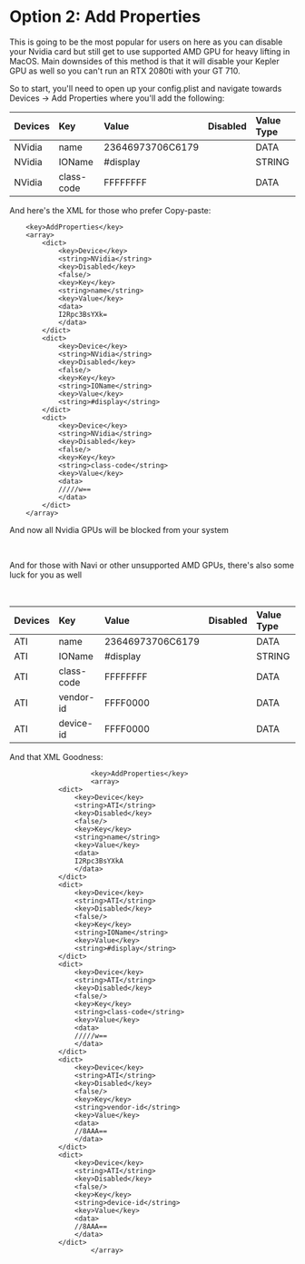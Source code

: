 # Option 2: Add Properties

This is going to be the most popular for users on here as you can disable your Nvidia card but still get to use supported AMD GPU for heavy lifting in MacOS. Main downsides of this method is that it will disable your Kepler GPU as well so you can't run an RTX 2080ti with your GT 710.

So to start, you'll need to open up your config.plist and navigate towards Devices -&gt; Add Properties where you'll add the following:

| Devices | Key | Value | Disabled | Value Type |
| :--- | :--- | :--- | :--- | :--- |
| NVidia | name | 23646973706C6179 |  | DATA |
| NVidia | IOName | \#display |  | STRING |
| NVidia | class-code | FFFFFFFF |  | DATA |

And here's the XML for those who prefer Copy-paste:

```text
    <key>AddProperties</key>
    <array>
        <dict>
            <key>Device</key>
            <string>NVidia</string>
            <key>Disabled</key>
            <false/>
            <key>Key</key>
            <string>name</string>
            <key>Value</key>
            <data>
            I2Rpc3BsYXk=
            </data>
        </dict>
        <dict>
            <key>Device</key>
            <string>NVidia</string>
            <key>Disabled</key>
            <false/>
            <key>Key</key>
            <string>IOName</string>
            <key>Value</key>
            <string>#display</string>
        </dict>
        <dict>
            <key>Device</key>
            <string>NVidia</string>
            <key>Disabled</key>
            <false/>
            <key>Key</key>
            <string>class-code</string>
            <key>Value</key>
            <data>
            /////w==
            </data>
        </dict>
    </array>
```

And now all Nvidia GPUs will be blocked from your system

​

And for those with Navi or other unsupported AMD GPUs, there's also some luck for you as well

​

| Devices | Key | Value | Disabled | Value Type |
| :--- | :--- | :--- | :--- | :--- |
| ATI | name | 23646973706C6179 |  | DATA |
| ATI | IOName | \#display |  | STRING |
| ATI | class-code | FFFFFFFF |  | DATA |
| ATI | vendor-id | FFFF0000 |  | DATA |
| ATI | device-id | FFFF0000 |  | DATA |

And that XML Goodness:

```text
                    <key>AddProperties</key>
                    <array>
            <dict>
                <key>Device</key>
                <string>ATI</string>
                <key>Disabled</key>
                <false/>
                <key>Key</key>
                <string>name</string>
                <key>Value</key>
                <data>
                I2Rpc3BsYXkA
                </data>
            </dict>
            <dict>
                <key>Device</key>
                <string>ATI</string>
                <key>Disabled</key>
                <false/>
                <key>Key</key>
                <string>IOName</string>
                <key>Value</key>
                <string>#display</string>
            </dict>
            <dict>
                <key>Device</key>
                <string>ATI</string>
                <key>Disabled</key>
                <false/>
                <key>Key</key>
                <string>class-code</string>
                <key>Value</key>
                <data>
                /////w==
                </data>
            </dict>
            <dict>
                <key>Device</key>
                <string>ATI</string>
                <key>Disabled</key>
                <false/>
                <key>Key</key>
                <string>vendor-id</string>
                <key>Value</key>
                <data>
                //8AAA==
                </data>
            </dict>
            <dict>
                <key>Device</key>
                <string>ATI</string>
                <key>Disabled</key>
                <false/>
                <key>Key</key>
                <string>device-id</string>
                <key>Value</key>
                <data>
                //8AAA==
                </data>
            </dict>
                    </array>
```

